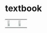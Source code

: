 # textbook
<table><tr>
<td><img decoding="async" src="https://r3-ndr.ykt.cbern.com.cn/edu_product/65/document/045caacc156346a980691da70e1d715d/image/1.jpg" width="60%"></td>
<td><img decoding="async" src="https://r2-ndr.ykt.cbern.com.cn/edu_product/65/document/081901416a934c4ea9ee061eb20f822e/image/1.jpg" width="60%"></td>
</tr></table>
</dr>
